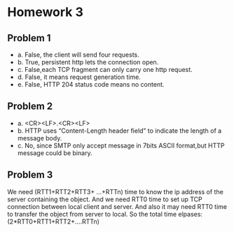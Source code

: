 # Homework 3
## Problem 1
* a. False, the client will send four requests.
* b. True, persistent http lets the connection open.
* c. False,each TCP fragment can only carry one http request.
* d. False, it means request generation time.
* e. False, HTTP 204 status code means no content.
## Problem 2
* a. \<CR\>\<LF\>.\<CR\>\<LF\>
* b.  HTTP uses “Content-Length header field” to indicate the length of a message body. 
* c. No, since SMTP only accept message in 7bits ASCII format,but HTTP message could be binary.
## Problem 3
We need (RTT1+RTT2+RTT3+ ...+RTTn) time to know the ip address of the server containing the object. And we need RTT0 time to set up TCP connection between local client and server. And also it may need RTT0 time to transfer the object from server to local. So the total time elpases:\
(2*RTT0+RTT1+RTT2+....RTTn)
